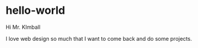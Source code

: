 
# hello-world

Hi Mr. KImball

I love web design so much that I want to come back and do some projects. 


